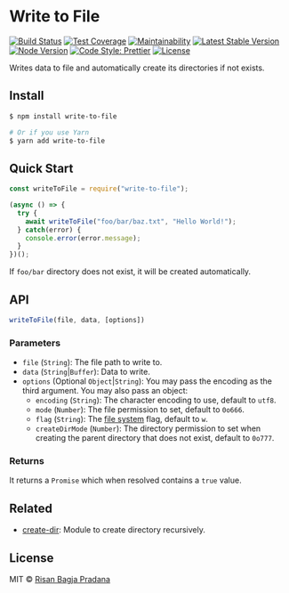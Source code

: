 # Write to File

[![Build Status](https://flat.badgen.net/travis/risan/write-to-file)](https://travis-ci.org/risan/write-to-file)
[![Test Coverage](https://flat.badgen.net/codeclimate/coverage/risan/write-to-file)](https://codeclimate.com/github/risan/write-to-file)
[![Maintainability](https://flat.badgen.net/codeclimate/maintainability/risan/write-to-file)](https://codeclimate.com/github/risan/write-to-file)
[![Latest Stable Version](https://flat.badgen.net/npm/v/write-to-file)](https://www.npmjs.com/package/write-to-file)
[![Node Version](https://flat.badgen.net/npm/node/write-to-file)](https://www.npmjs.com/package/write-to-file)
[![Code Style: Prettier](https://flat.badgen.net/badge/code%20style/prettier/ff69b4)](https://github.com/prettier/prettier)
[![License](https://flat.badgen.net/npm/license/write-to-file)](https://github.com/risan/send-request/blob/master/LICENSE)

Writes data to file and automatically create its directories if not exists.

## Install

```bash
$ npm install write-to-file

# Or if you use Yarn
$ yarn add write-to-file
```

## Quick Start

```js
const writeToFile = require("write-to-file");

(async () => {
  try {
    await writeToFile("foo/bar/baz.txt", "Hello World!");
  } catch(error) {
    console.error(error.message);
  }
})();
```

If `foo/bar` directory does not exist, it will be created automatically.

## API

```js
writeToFile(file, data, [options])
```

### Parameters

* `file` (`String`): The file path to write to.
* `data` (`String`|`Buffer`): Data to write.
* `options` (Optional `Object`|`String`): You may pass the encoding as the third argument. You may also pass an object:
    * `encoding` (`String`): The character encoding to use, default to `utf8`.
    * `mode` (`Number`): The file permission to set, default to `0o666`.
    * `flag` (`String`): The [file system](https://nodejs.org/dist/latest-v11.x/docs/api/fs.html#fs_file_system_flags) flag, default to `w`.
    * `createDirMode` (`Number`): The directory permission to set when creating the parent directory that does not exist, default to `0o777`.

### Returns

It returns a `Promise` which when resolved contains a `true` value.

## Related

* [create-dir](https://github.com/risan/create-dir): Module to create directory recursively.

## License

MIT © [Risan Bagja Pradana](https://bagja.net)
